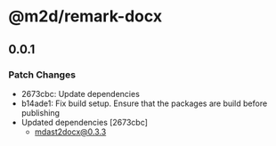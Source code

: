 # @m2d/remark-docx

## 0.0.1

### Patch Changes

- 2673cbc: Update dependencies
- b14ade1: Fix build setup. Ensure that the packages are build before publishing
- Updated dependencies [2673cbc]
  - mdast2docx@0.3.3
